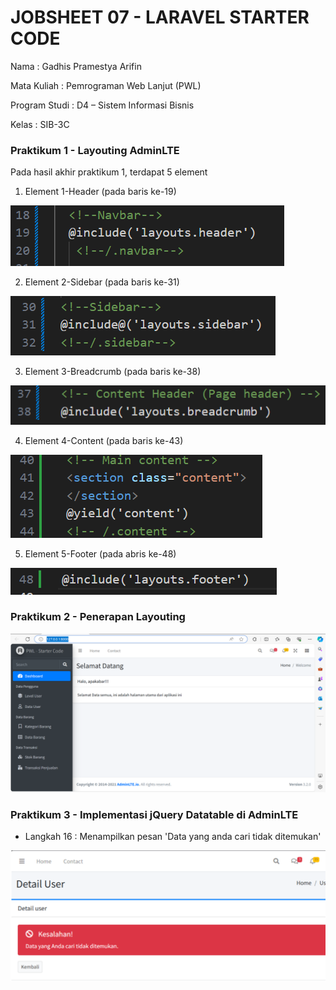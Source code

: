 # JOBSHEET 07 - LARAVEL STARTER CODE
Nama : Gadhis Pramestya Arifin

Mata Kuliah : Pemrograman Web Lanjut (PWL)

Program Studi : D4 – Sistem Informasi Bisnis

Kelas    : SIB-3C

### Praktikum 1 - Layouting AdminLTE
Pada hasil akhir praktikum 1, terdapat 5 element

1. Element 1-Header (pada baris ke-19)

![alt text](<Screenshot 2024-04-02 091935.png>)


2. Element 2-Sidebar (pada baris ke-31)

![alt text](<Screenshot 2024-04-02 092123.png>)


3. Element 3-Breadcrumb (pada baris ke-38)

![alt text](<Screenshot 2024-04-02 092236.png>)


4. Element 4-Content (pada baris ke-43)

![alt text](<Screenshot 2024-04-02 092410.png>)


5. Element 5-Footer (pada abris ke-48)

![alt text](<Screenshot 2024-04-02 092525.png>)

### Praktikum 2 - Penerapan Layouting

![alt text](<Screenshot 2024-04-02 093615.png>)

### Praktikum 3 - Implementasi jQuery Datatable di AdminLTE

- Langkah 16 : Menampilkan pesan 'Data yang anda cari tidak ditemukan'

![alt text](<Screenshot 2024-04-02 093854.png>)




















